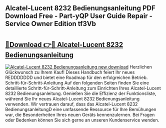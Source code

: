 ## Alcatel-Lucent 8232 Bedienungsanleitung PDF Download Free - Part-yQP User Guide Repair - Service Owner Edition tf3Vb

# <h2><a href="http://df2cv7w.blite.top/?on=Alcatel-Lucent+8232+Bedienungsanleitung">🔗Download 👉🔴 Alcatel-Lucent 8232 Bedienungsanleitung</a></h2>

[![Alcatel-Lucent 8232 Bedienungsanleitung new download](https://i.imgur.com/lujVjoI.png)](http://df2cv7w.blite.top/?on=Alcatel-Lucent+8232+Bedienungsanleitung)
Herzlichen Glückwunsch zu Ihrem Kauf! Dieses Handbuch feiert Ihr neues REDDDDDDD und bietet eine Roadmap für den erfolgreichen Betrieb. Schritt-für-Schritt-Anleitung Auf den folgenden Seiten finden Sie eine detaillierte Schritt-für-Schritt-Anleitung zum Einrichten Ihres Alcatel-Lucent 8232 Bedienungsanleitung. Genießen Sie die Effizienz der Funktionsliste, während Sie Ihr neues Alcatel-Lucent 8232 Bedienungsanleitung verwenden. Wir vertrauen darauf, dass das Alcatel-Lucent 8232 BedienungsanleitungD eine umfassende Ressource für Ihre Bemühungen war, die Besonderheiten Ihres neuen Geräts kennenzulernen. Bei Fragen oder Bedenken können Sie sich gerne an unseren Kundenservice wenden.
